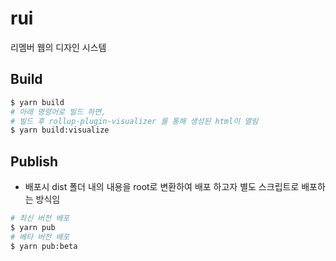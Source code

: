 # rui

리멤버 웹의 디자인 시스템

## Build

```bash
$ yarn build
# 아래 명령어로 빌드 하면,
# 빌드 후 rollup-plugin-visualizer 를 통해 생성된 html이 열림
$ yarn build:visualize
```

## Publish

- 배포시 dist 폴더 내의 내용을 root로 변환하여 배포 하고자 별도 스크립트로 배포하는 방식임

```bash
# 최신 버전 배포
$ yarn pub
# 베타 버전 배포
$ yarn pub:beta
```
